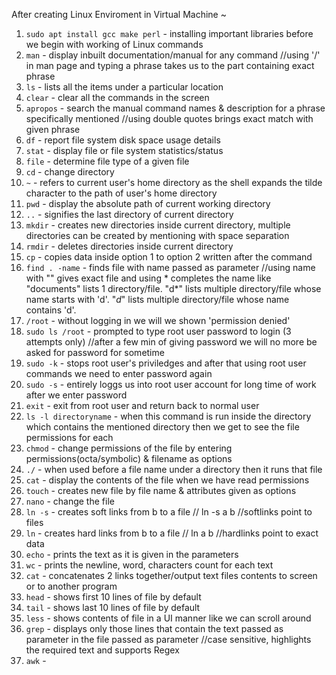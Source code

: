 After creating Linux Enviroment in Virtual Machine ~

1. `sudo apt install gcc make perl` - installing important libraries before we begin with working of Linux commands
2. `man` - display inbuilt documentation/manual for any command //using '/' in man page and typing a phrase takes us to the part containing exact phrase
3. `ls` - lists all the items under a particular location
4. `clear` - clear all the commands in the screen
5. `apropos` - search the manual command names & description for a phrase specifically mentioned //using double quotes brings exact match with given phrase
6. `df` - report file system disk space usage details
7. `stat` - display file or file system statistics/status
8. `file` - determine file type of a given file
9. `cd` - change directory
10. `~` - refers to current user's home directory as the shell expands the tilde character to the path of user's home directory
11. `pwd` - display the absolute path of current working directory
12. `..` - signifies the last directory of current directory
13. `mkdir` - creates new directories inside current directory, multiple directories can be created by mentioning with space separation
14. `rmdir` - deletes directories inside current directory
15. `cp` - copies data inside option 1 to option 2 written after the command
16. `find . -name` - finds file with name passed as parameter //using name with "" gives exact file and using * completes the name like "documents" lists 1 directory/file. "d*" lists multiple directory/file whose name starts with 'd'. "*d*" lists multiple directory/file whose name contains 'd'.
17. `/root` - without logging in we will we shown 'permission denied'
18.  `sudo ls /root` - prompted to type root user password to login (3 attempts only) //after a few min of giving password we will no more be asked for password for sometime
19.  `sudo -k` - stops root user's priviledges and after that using root user commands we need to enter password again
20.  `sudo -s` - entirely loggs us into root user account for long time of work after we enter password
21.  `exit` - exit from root user and return back to normal user
22.  `ls -l directoryname` - when this command is run inside the directory which contains the mentioned directory then we get to see the file permissions for each
23.  `chmod` - change permissions of the file by entering permissions(octa/symbolic) & filename as options
24.  `./` - when used before a file name under a directory then it runs that file
25.  `cat` - display the contents of the file when we have read permissions
26.  `touch` - creates new file by file name & attributes given as options
27.  `nano` - change the file 
28.  `ln -s` - creates soft links from b to a file // ln -s a b //softlinks point to files
29.  `ln` - creates hard links from b to a file // ln a b //hardlinks point to exact data
30.  `echo` - prints the text as it is given in the parameters
31.  `wc` - prints the newline, word, characters count for each text
32.  `cat` - concatenates 2 links together/output text files contents to screen or to another program
33.  `head` - shows first 10 lines of file by default
34.  `tail` - shows last 10 lines of file by default
35.  `less` - shows contents of file in a UI manner like we can scroll around 
36.  `grep` - displays only those lines that contain the text passed as parameter in the file passed as parameter //case sensitive, highlights the required text and supports Regex
37.  `awk` - 
